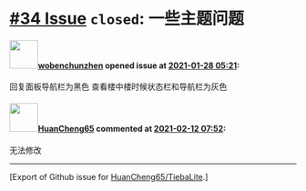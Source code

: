 # [\#34 Issue](https://github.com/HuanCheng65/TiebaLite/issues/34) `closed`: 一些主题问题

#### <img src="https://avatars.githubusercontent.com/u/62054486?u=e96b89bf7017b7bafb0b5860d4e0bf5c5cd70e7b&v=4" width="50">[wobenchunzhen](https://github.com/wobenchunzhen) opened issue at [2021-01-28 05:21](https://github.com/HuanCheng65/TiebaLite/issues/34):

回复面板导航栏为黑色 查看楼中楼时候状态栏和导航栏为灰色

#### <img src="https://avatars.githubusercontent.com/u/22636177?u=5e5e656c62ba51f1661d80a6a0fd9ec098e5023b&v=4" width="50">[HuanCheng65](https://github.com/HuanCheng65) commented at [2021-02-12 07:52](https://github.com/HuanCheng65/TiebaLite/issues/34#issuecomment-778038179):

无法修改


-------------------------------------------------------------------------------



[Export of Github issue for [HuanCheng65/TiebaLite](https://github.com/HuanCheng65/TiebaLite).]
